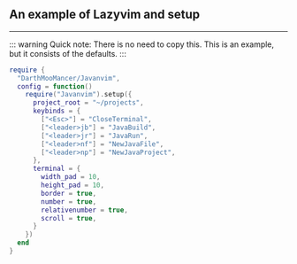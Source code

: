 ## An example of Lazyvim and setup
------------
::: warning
Quick note: There is no need to copy this. This is an example, but it consists of the defaults.
:::

```lua
require {
  "DarthMooMancer/Javanvim",
  config = function()
    require("Javanvim").setup({
      project_root = "~/projects",
      keybinds = {
        ["<Esc>"] = "CloseTerminal",
        ["<leader>jb"] = "JavaBuild",
        ["<leader>jr"] = "JavaRun",
        ["<leader>nf"] = "NewJavaFile",
        ["<leader>np"] = "NewJavaProject",
      },
      terminal = {
        width_pad = 10,
        height_pad = 10,
        border = true,
        number = true,
        relativenumber = true,
        scroll = true,
      }
    })
  end
}
```
